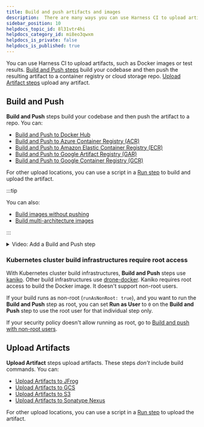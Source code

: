 ```yaml
---
title: Build and push artifacts and images
description:  There are many ways you can use Harness CI to upload artifacts.
sidebar_position: 10
helpdocs_topic_id: 8l31vtr4hi
helpdocs_category_id: mi8eo3qwxm
helpdocs_is_private: false
helpdocs_is_published: true
---
```


You can use Harness CI to upload artifacts, such as Docker images or test results. [Build and Push steps](#build-and-push) build your codebase and then push the resulting artifact to a container registry or cloud storage repo. [Upload Artifact steps](#upload-artifacts) upload any artifact.

## Build and Push

**Build and Push** steps build your codebase and then push the artifact to a repo. You can:

* [Build and Push to Docker Hub](/docs/continuous-integration/use-ci/build-and-upload-artifacts/build-and-push-to-docker-hub-step-settings.md)
* [Build and Push to Azure Container Registry (ACR)](/docs/continuous-integration/use-ci/build-and-upload-artifacts/build-and-push-to-acr.md)
* [Build and Push to Amazon Elastic Container Registry (ECR)](/docs/continuous-integration/use-ci/build-and-upload-artifacts/build-and-push-to-ecr-step-settings.md)
* [Build and Push to Google Artifact Registry (GAR)](/docs/continuous-integration/use-ci/build-and-upload-artifacts/build-and-push-to-gar.md)
* [Build and Push to Google Container Registry (GCR)](/docs/continuous-integration/use-ci/build-and-upload-artifacts/build-and-push-to-gcr.md)

For other upload locations, you can use a script in a [Run step](/docs/continuous-integration/use-ci/run-ci-scripts/run-step-settings.md) to build and upload the artifact.

:::tip

You can also:

* [Build images without pushing](/docs/continuous-integration/use-ci/build-and-upload-artifacts/build-without-push.md)
* [Build multi-architecture images](/docs/continuous-integration/use-ci/build-and-upload-artifacts/build-multi-arch.md)

:::

<details>
<summary>Video: Add a Build and Push step</summary>

The following video demonstrates how to add a Build and Push step to a Harness CI pipeline.

<!-- Video:
https://harness-1.wistia.com/medias/rpv5vwzpxz-->
<docvideo src="https://www.youtube.com/embed/v3A4kF1Upqo?feature=oembed" />

<!-- div class="hd--embed" data-provider="YouTube" data-thumbnail="https://i.ytimg.com/vi/v3A4kF1Upqo/hqdefault.jpg"><iframe width="200" height="150" src="https://www.youtube.com/embed/v3A4kF1Upqo?feature=oembed" frameborder="0" allow="accelerometer; autoplay; clipboard-write; encrypted-media; gyroscope; picture-in-picture" allowfullscreen=""></iframe></div -->

</details>

### Kubernetes cluster build infrastructures require root access

With Kubernetes cluster build infrastructures, **Build and Push** steps use [kaniko](https://github.com/GoogleContainerTools/kaniko/blob/main/README.md). Other build infrastructures use [drone-docker](https://github.com/drone-plugins/drone-docker/blob/master/README.md). Kaniko requires root access to build the Docker image. It doesn't support non-root users.

If your build runs as non-root (`runAsNonRoot: true`), and you want to run the **Build and Push** step as root, you can set **Run as User** to `0` on the **Build and Push** step to use the root user for that individual step only.

If your security policy doesn't allow running as root, go to [Build and push with non-root users](/docs/continuous-integration/use-ci/build-and-upload-artifacts/build-and-push-nonroot.md).

## Upload Artifacts

**Upload Artifact** steps upload artifacts. These steps *don't* include build commands. You can:

* [Upload Artifacts to JFrog](/docs/continuous-integration/use-ci/build-and-upload-artifacts/upload-artifacts-to-jfrog.md)
* [Upload Artifacts to GCS](/docs/continuous-integration/use-ci/build-and-upload-artifacts/upload-artifacts-to-gcs-step-settings.md)
* [Upload Artifacts to S3](/docs/continuous-integration/use-ci/build-and-upload-artifacts/upload-artifacts-to-s-3-step-settings.md)
* [Upload Artifacts to Sonatype Nexus](/docs/continuous-integration/use-ci/build-and-upload-artifacts/upload-artifacts-to-sonatype-nexus.md)

For other upload locations, you can use a script in a [Run step](/docs/continuous-integration/use-ci/run-ci-scripts/run-step-settings.md) to upload the artifact.
